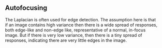 ## Autofocusing
The Laplacian is often used for edge detection.
The assumption here is that if an image contains high variance then there is a wide spread of responses,
both edge-like and non-edge like, representative of a normal, in-focus image.
But if there is very low variance, then there is a tiny spread of responses, indicating there are very little edges in the image.
